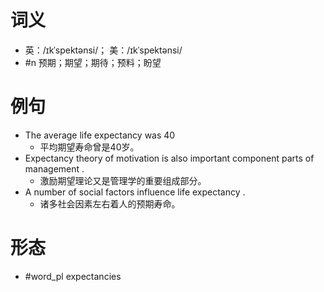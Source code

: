 # 词义
- 英：/ɪkˈspektənsi/； 美：/ɪkˈspektənsi/
- #n 预期；期望；期待；预料；盼望
# 例句
- The average life expectancy was 40
	- 平均期望寿命曾是40岁。
- Expectancy theory of motivation is also important component parts of management .
	- 激励期望理论又是管理学的重要组成部分。
- A number of social factors influence life expectancy .
	- 诸多社会因素左右着人的预期寿命。
# 形态
- #word_pl expectancies
